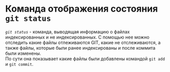 # **Команда отображения состояния `git status`**
_`git status`_ - команда, выводящая информацию о файлах индексированных и не индексированных. С помощью нее можно отследить какие файлы отлеживаются GIT, какие не отслеживаются, а также файлы, которые были ранее индексированы и после коммита были изменены.
<br>
По сути она показывает какие файлы были добавлены командой `git add` и `git commit`.
